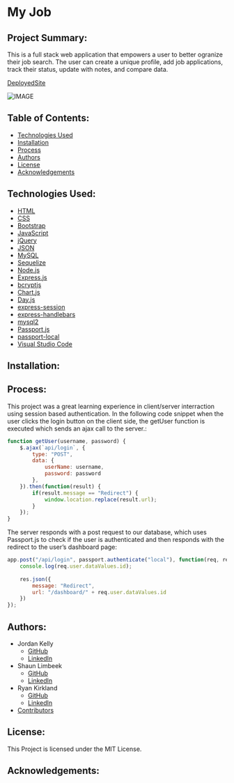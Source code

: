 # My Job

## Project Summary:

This is a full stack web application that empowers a user to better ogranize their job search. The user can create a unique profile, add job applications, track their status, update with notes, and compare data.

[DeployedSite](https://fathomless-atoll-85765.herokuapp.com/)

![IMAGE](https://github.com/profjjk/my-job/blob/main/public/img/Landing%20Page.jpg)
<br>

## Table of Contents:

* [Technologies Used](#technologies-used:)
* [Installation](#installation:)
* [Process](#process:)
* [Authors](#authors:)
* [License](#license:)
* [Acknowledgements](#acknowledgements:)

## Technologies Used:

- [HTML](https://developer.mozilla.org/en-US/docs/Web/HTML)
- [CSS](https://developer.mozilla.org/en-US/docs/Web/CSS)
- [Bootstrap](https://getbootstrap.com/)
- [JavaScript](https://www.javascript.com/)
- [jQuery](https://jquery.com/)
- [JSON](https://www.json.org/json-en.html)
- [MySQL](https://www.mysql.com/)
- [Sequelize](https://sequelize.org/)
- [Node.js](https://nodejs.org/en/)
- [Express.js](https://expressjs.com/)
- [bcryptjs](https://www.npmjs.com/package/bcryptjs)
- [Chart.js]()
- [Day.js](https://day.js.org/)
- [express-session](https://www.npmjs.com/package/express-session)
- [express-handlebars](https://www.npmjs.com/package/express-handlebars)
- [mysql2](https://www.npmjs.com/package/mysql2)
- [Passport.js](passport.js)
- [passport-local](http://www.passportjs.org/packages/passport-local/)
- [Visual Studio Code](https://code.visualstudio.com/)

## Installation:



## Process:

This project was a great learning experience in client/server interraction using session based authentication. In the following code snippet when the user clicks the login button on the client side, the getUser function is executed which sends an ajax call to the server.:

```javascript
function getUser(username, password) {
    $.ajax(`api/login`, {
        type: "POST",
        data: {
            userName: username,
            password: password
        },
    }).then(function(result) {
        if(result.message == "Redirect") {
            window.location.replace(result.url);
        }
    });
}
```

The server responds with a post request to our database, which uses Passport.js to check if the user is authenticated and then responds with the redirect to the user’s dashboard page:

```javascript
app.post("/api/login", passport.authenticate("local"), function(req, res) {
    console.log(req.user.dataValues.id);
    
    res.json({
        message: "Redirect",
        url: "/dashboard/" + req.user.dataValues.id
    })
});
```


## Authors:

- Jordan Kelly
    - [GitHub](https://github.com/profjjk)
    - [LinkedIn]()
- Shaun Limbeek
    - [GitHub](https://github.com/slimbeek6)
    - [LinkedIn]()
- Ryan Kirkland
    - [GitHub](https://github.com/RyanKirkland86)
    - [LinkedIn](https://www.linkedin.com/in/ryan-kirkland-619942200/)
- [Contributors](https://bootcamp.berkeley.edu/coding/)

## License:

This Project is licensed under the MIT License.


## Acknowledgements:

